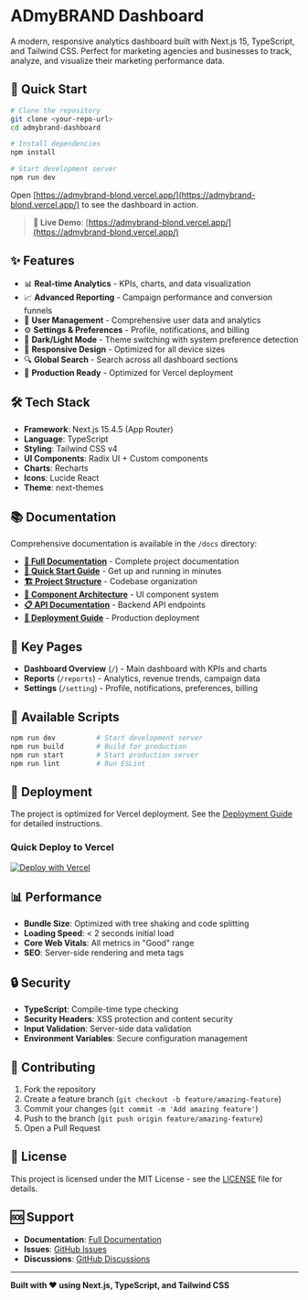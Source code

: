 # ADmyBRAND Dashboard

A modern, responsive analytics dashboard built with Next.js 15, TypeScript, and Tailwind CSS. Perfect for marketing agencies and businesses to track, analyze, and visualize their marketing performance data.

## 🚀 Quick Start

```bash
# Clone the repository
git clone <your-repo-url>
cd admybrand-dashboard

# Install dependencies
npm install

# Start development server
npm run dev
```

Open [https://admybrand-blond.vercel.app/](https://admybrand-blond.vercel.app/) to see the dashboard in action.

> **🚀 Live Demo**: [https://admybrand-blond.vercel.app/](https://admybrand-blond.vercel.app/)

## ✨ Features

- 📊 **Real-time Analytics** - KPIs, charts, and data visualization
- 📈 **Advanced Reporting** - Campaign performance and conversion funnels
- 👥 **User Management** - Comprehensive user data and analytics
- ⚙️ **Settings & Preferences** - Profile, notifications, and billing
- 🎨 **Dark/Light Mode** - Theme switching with system preference detection
- 📱 **Responsive Design** - Optimized for all device sizes
- 🔍 **Global Search** - Search across all dashboard sections
- 🚀 **Production Ready** - Optimized for Vercel deployment

## 🛠️ Tech Stack

- **Framework**: Next.js 15.4.5 (App Router)
- **Language**: TypeScript
- **Styling**: Tailwind CSS v4
- **UI Components**: Radix UI + Custom components
- **Charts**: Recharts
- **Icons**: Lucide React
- **Theme**: next-themes

## 📚 Documentation

Comprehensive documentation is available in the `/docs` directory:

- **[📖 Full Documentation](./docs/README.md)** - Complete project documentation
- **[🚀 Quick Start Guide](./docs/quick-start.md)** - Get up and running in minutes
- **[🏗️ Project Structure](./docs/project-structure.md)** - Codebase organization
- **[🎨 Component Architecture](./docs/components.md)** - UI component system
- **[📋 API Documentation](./docs/api.md)** - Backend API endpoints
- **[🚀 Deployment Guide](./docs/deployment.md)** - Production deployment

## 🎯 Key Pages

- **Dashboard Overview** (`/`) - Main dashboard with KPIs and charts
- **Reports** (`/reports`) - Analytics, revenue trends, campaign data
- **Settings** (`/setting`) - Profile, notifications, preferences, billing

## 🔧 Available Scripts

```bash
npm run dev          # Start development server
npm run build        # Build for production
npm run start        # Start production server
npm run lint         # Run ESLint
```

## 🚀 Deployment

The project is optimized for Vercel deployment. See the [Deployment Guide](./docs/deployment.md) for detailed instructions.

### Quick Deploy to Vercel

[![Deploy with Vercel](https://vercel.com/button)](https://vercel.com/new/clone?repository-url=https://github.com/your-repo/admybrand-dashboard)

## 📊 Performance

- **Bundle Size**: Optimized with tree shaking and code splitting
- **Loading Speed**: < 2 seconds initial load
- **Core Web Vitals**: All metrics in "Good" range
- **SEO**: Server-side rendering and meta tags

## 🔒 Security

- **TypeScript**: Compile-time type checking
- **Security Headers**: XSS protection and content security
- **Input Validation**: Server-side data validation
- **Environment Variables**: Secure configuration management

## 🤝 Contributing

1. Fork the repository
2. Create a feature branch (`git checkout -b feature/amazing-feature`)
3. Commit your changes (`git commit -m 'Add amazing feature'`)
4. Push to the branch (`git push origin feature/amazing-feature`)
5. Open a Pull Request

## 📄 License

This project is licensed under the MIT License - see the [LICENSE](LICENSE) file for details.

## 🆘 Support

- **Documentation**: [Full Documentation](./docs/README.md)
- **Issues**: [GitHub Issues](https://github.com/your-repo/issues)
- **Discussions**: [GitHub Discussions](https://github.com/your-repo/discussions)

---

**Built with ❤️ using Next.js, TypeScript, and Tailwind CSS**
